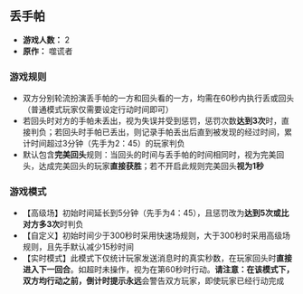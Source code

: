 ## 丢手帕

- **游戏人数：** 2
- **原作：** 噬谎者

### 游戏规则
- 双方分别轮流扮演丢手帕的一方和回头看的一方，均需在60秒内执行丢或回头（普通模式玩家仅需要设定行动时间即可）
- 若回头时对方的手帕未丢出，视为失误并受到惩罚，惩罚次数**达到3次**时，直接判负；若回头时手帕已丢出，则记录手帕丢出后直到被发现的经过时间，累计时间超过3分钟（先手为2：45）的玩家判负
- 默认包含**完美回头**规则：当回头的时间与丢手帕的时间相同时，视为完美回头，达成完美回头的玩家**直接获胜**；若不开启此规则完美回头**视为1秒**

### 游戏模式
- 【高级场】初始时间延长到5分钟（先手为4：45），且惩罚改为**达到5次或比对方多3次**时判负
- 【自定义】初始时间少于300秒时采用快速场规则，大于300秒时采用高级场规则，且先手默认减少15秒时间
- 【实时模式】此模式下仅统计玩家发送消息时的真实秒数，在玩家回头时**直接进入下一回合**。如超时未操作，视为在第60秒时行动。**请注意：**在该模式下，双方均行动之前，倒计时提示**永远**会警告双方玩家，即使玩家已经行动完成

